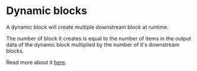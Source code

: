 # Dynamic blocks

A dynamic block will create multiple downstream block at runtime.

The number of block it creates is equal to the number of items in the output data of the dynamic block multiplied by the number of it's downstream blocks.

Read more about it [here](https://docs.mage.ai/design/blocks/dynamic-blocks).